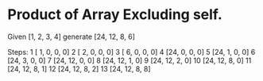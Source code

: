 # Product of Array Excluding self.

Given [1, 2, 3, 4] generate [24, 12, 8, 6]

Steps:
1 [ 1, 0, 0, 0]
2 [ 2, 0, 0, 0]
3 [ 6, 0, 0, 0]
4 [24, 0, 0, 0]
5 [24, 1, 0, 0]
6 [24, 3, 0, 0]
7 [24, 12, 0, 0]
8 [24, 12, 1, 0]
9 [24, 12, 2, 0]
10 [24, 12, 8, 0]
11 [24, 12, 8, 1]
12 [24, 12, 8, 2]
13 [24, 12, 8, 8]
